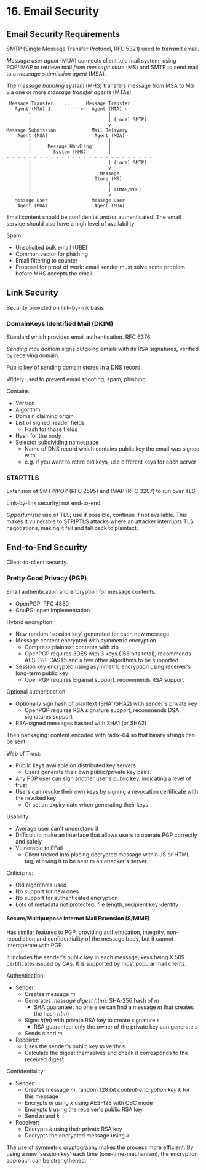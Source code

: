 # 16. Email Security

## Email Security Requirements

SMTP (Single Message Transfer Protocol, RFC 5321) used to transmit email.

*Message user agent* (MUA) connects client to a mail system, using POP/IMAP to retrieve mail *from message store* (MS) and SMTP to send mail to a *message submission agent* (MSA).

The *message handling system* (MHS) transfers message from MSA to MS via one or more *message transfer agents* (MTAs).

```
 Message Transfer    ...     Message Transfer
   Agent (MTA) 1   -------->   Agent (MTA) n
        ^                            |
        |                            | (Local SMTP)
        |                            v
Message Submission             Mail Delivery
    Agent (MSA)                 Agent (MDA)
        ^                            |
        |      Message Handling      |
        |        System (MHS)        |
- - - - - - - - - - - - - - - - - - - - - - - - - - -
        |                            | (Local SMTP)
        |                            v
        |                         Message
        |                       Store (MS)
        |                            |
        |                            | (IMAP/POP)
        |                            v
   Message User                Message User
    Agent (MUA)                 Agent (MUA)
```

Email content should be confidential and/or authenticated. The email service should also have a high level of availability.

Spam:

- Unsolicited bulk email (UBE)
- Common vector for phishing
- Email filtering to counter
- Proposal for proof of work: email sender must solve some problem before MHS accepts the email

## Link Security

Security provided on link-by-link basis

### DomainKeys Identified Mail (DKIM)

Standard which provides email authentication. RFC 6376.

*Sending mail domain* signs outgoing emails with its RSA signatures, verified by receiving domain.

Public key of sending domain stored in a DNS record.

Widely used to prevent email spoofing, spam, phishing.

Contains:

- Version
- Algorithm
- Domain claiming origin
- List of signed header fields
  - Hash for those fields
- Hash for the body
- Selector subdividing namespace
  - Name of DNS record which contains public key the email was signed with
  - e.g. if you want to retire old keys, use different keys for each server

### STARTTLS

Extension of SMTP/POP (RFC 2595) and IMAP (RFC 3207) to run over TLS.

Link-by-link security; not end-to-end.

*Opportunistic* use of TLS; use if possible, continue if not available. This makes it vulnerable to STRIPTLS attacks where an attacker interrupts TLS negotiations, making it fail and fall back to plaintext.

## End-to-End Security

Client-to-client security.

### Pretty Good Privacy (PGP)

Email authentication and encryption for message contents.

- OpenPGP: RFC 4880
- GnuPG: open implementation

Hybrid encryption:

- New random 'session key' generated for each new message
- Message content encrypted with symmetric encryption
  - Compress plaintext contents with zip
  - OpenPGP requires 3DES with 3 keys (168 bits total), recommends AES-128, CAST5 and a few other algorithms to be supported
- Session key encrypted using asymmetric encryption using receiver's long-term public key
  - OpenPGP requires Elgamal support, recommends RSA support

Optional authentication:

- Optionally sign hash of plaintext (SHA1/SHA2) with sender's private key
  - OpenPGP requires RSA signature support, recommends DSA signatures support
- RSA-signed messages hashed with SHA1 (or SHA2)

Then packaging: content encoded with radix-64 so that binary strings can be sent.

Web of Trust:

- Public keys available on distributed key servers
  - Users generate their own public/private key pairs:
- Any PGP user can sign another user's public key, indicating a level of trust
- Users can revoke their own keys by signing a revocation certificate with the revoked key
  - Or set an expiry date when generating their keys

Usability:

- Average user can't understand it
- Difficult to make an interface that allows users to operate PGP correctly and safely
- Vulnerable to EFail
  - Client tricked into placing decrypted message within JS or HTML tag, allowing it to be sent to an attacker's server

Criticisms:

- Old algorithms used
- No support for new ones
- No support for authenticated encryption
- Lots of metadata not protected: file length, recipient key identity

#### Secure/Multipurpose Internet Mail Extension (S/MIME)

Has similar features to PGP, providing authentication, integrity, non-repudiation and confidentiality of the message body, but it cannot interoperate with PGP.

It includes the sender's public key in each message, keys being X.509 certificates issued by CAs. It is supported by most popular mail clients.

Authentication:

- Sender:
  - Creates message $m$
  - Generates *message digest* $h(m)$: SHA-256 hash of $m$
    - SHA guarantee: no one else can find a message $m$ that creates the hash $h(m)$
  - Signs $h(m)$ with private RSA key to create signature $s$
    - RSA guarantee: only the owner of the private key can generate $s$
  - Sends $s$ and $m$
- Receiver:
  - Uses the sender's public key to verify $s$
  - Calculate the digest themselves and check it corresponds to the received digest

Confidentiality:

- Sender:
  - Creates message $m$, random 128 bit *content-encryption key* $k$ for this message
  - Encrypts $m$ using $k$ using AES-128 with CBC mode
  - Encrypts $k$ using the receiver's public RSA key
  - Send $m$ and $k$
- Receiver:
  - Decrypts $k$ using their private RSA key
  - Decrypts the encrypted message using $k$

The use of symmetric cryptography makes the process more efficient. By using a new 'session key' each time (one-time-mechanism), the encryption approach can be strengthened.
